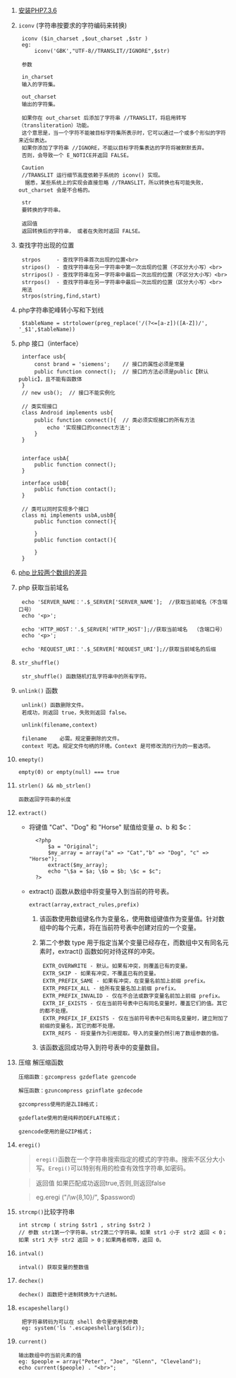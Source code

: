 1. [安装PHP7.3.6](./php/install7.3.6.md)
2. `iconv`  (字符串按要求的字符编码来转换)

		iconv ($in_charset ,$out_charset ,$str )
		eg:
			iconv('GBK',"UTF-8//TRANSLIT//IGNORE",$str)
	
		参数

		in_charset
		输入的字符集。
		
		out_charset
		输出的字符集。
		
		如果你在 out_charset 后添加了字符串 //TRANSLIT，将启用转写（transliteration）功能。
		这个意思是，当一个字符不能被目标字符集所表示时，它可以通过一个或多个形似的字符来近似表达。 
		如果你添加了字符串 //IGNORE，不能以目标字符集表达的字符将被默默丢弃。 
		否则，会导致一个 E_NOTICE并返回 FALSE。
		
		Caution
		//TRANSLIT 运行细节高度依赖于系统的 iconv() 实现。
		 据悉，某些系统上的实现会直接忽略 //TRANSLIT，所以转换也有可能失败，out_charset 会是不合格的。
		
		str
		要转换的字符串。
		
		返回值
		返回转换后的字符串， 或者在失败时返回 FALSE。

3. 查找字符出现的位置

		strpos     - 查找字符串首次出现的位置<br>
		stripos()  - 查找字符串在另一字符串中第一次出现的位置（不区分大小写）<br>
		strripos() - 查找字符串在另一字符串中最后一次出现的位置（不区分大小写）<br>
		strrpos()  - 查找字符串在另一字符串中最后一次出现的位置（区分大小写）<br>
		用法
		strpos(string,find,start)

4. php字符串驼峰转小写和下划线

		$tableName = strtolower(preg_replace('/(?<=[a-z])([A-Z])/', '_$1',$tableName))

5. php 接口（interface）

		interface usb{
		    const brand = 'siemens';    // 接口的属性必须是常量
		    public function connect();  // 接口的方法必须是public【默认public】，且不能有函数体
		}
		// new usb();  // 接口不能实例化
		
		// 类实现接口
		class Android implements usb{
		    public function connect(){  // 类必须实现接口的所有方法
		        echo '实现接口的connect方法';
		    }
		}
		
		
		interface usbA{
		    public function connect();
		}
		
		interface usbB{
		    public function contact();
		}
		
		// 类可以同时实现多个接口
		class mi implements usbA,usbB{
		    public function connect(){
		
		    }
		    public function contact(){
		
		    }
		}
		
6. [php 比较两个数组的差异](./php/array.md)
7. php 获取当前域名

		echo 'SERVER_NAME：'.$_SERVER['SERVER_NAME'];  //获取当前域名（不含端口号）
		echo '<p>';

		echo 'HTTP_HOST：'.$_SERVER['HTTP_HOST'];//获取当前域名  （含端口号）
		echo '<p>';

		echo 'REQUEST_URI：'.$_SERVER['REQUEST_URI'];//获取当前域名的后缀 
		
8. `str_shuffle()`

		str_shuffle() 函数随机打乱字符串中的所有字符。
		
9. `unlink()` 函数

		unlink() 函数删除文件。
		若成功，则返回 true，失败则返回 false。
		
		unlink(filename,context)
		
		filename	必需。规定要删除的文件。
		context	可选。规定文件句柄的环境。Context 是可修改流的行为的一套选项。
		
10. `emepty()`

		empty(0) or empty(null) === true 
	
11. `strlen() && mb_strlen()`

		函数返回字符串的长度

12. `extract()`

	- 将键值 "Cat"、"Dog" 和 "Horse" 赋值给变量 $a、$b 和 $c：
	
			<?php
				$a = "Original";
				$my_array = array("a" => "Cat","b" => "Dog", "c" => "Horse");
				extract($my_array);
				echo "\$a = $a; \$b = $b; \$c = $c";
			?>
			
	- extract() 函数从数组中将变量导入到当前的符号表。
	
		`extract(array,extract_rules,prefix)`
	
		1. 该函数使用数组键名作为变量名，使用数组键值作为变量值。针对数组中的每个元素，将在当前符号表中创建对应的一个变量。
		
		2. 第二个参数 type 用于指定当某个变量已经存在，而数组中又有同名元素时，extract() 函数如何对待这样的冲突。
	
				EXTR_OVERWRITE - 默认。如果有冲突，则覆盖已有的变量。
				EXTR_SKIP - 如果有冲突，不覆盖已有的变量。
				EXTR_PREFIX_SAME - 如果有冲突，在变量名前加上前缀 prefix。
				EXTR_PREFIX_ALL - 给所有变量名加上前缀 prefix。
				EXTR_PREFIX_INVALID - 仅在不合法或数字变量名前加上前缀 prefix。
				EXTR_IF_EXISTS - 仅在当前符号表中已有同名变量时，覆盖它们的值。其它的都不处理。
				EXTR_PREFIX_IF_EXISTS - 仅在当前符号表中已有同名变量时，建立附加了前缀的变量名，其它的都不处理。
				EXTR_REFS - 将变量作为引用提取。导入的变量仍然引用了数组参数的值。
		
		3. 该函数返回成功导入到符号表中的变量数目。
	
13. 压缩 解压缩函数

		压缩函数：gzcompress gzdeflate gzencode
		
		解压函数：gzuncompress gzinflate gzdecode
		
		gzcompress使用的是ZLIB格式；
		
		gzdeflate使用的是纯粹的DEFLATE格式；
		
		gzencode使用的是GZIP格式；
		
14. `eregi()`

	>`eregi()`函数在一个字符串搜索指定的模式的字符串。搜索不区分大小写。`Eregi()`可以特别有用的检查有效性字符串,如密码。
	
	>返回值
	>如果匹配成功返回true,否则,则返回false

	>eg.eregi ("/\w{8,10}/", $password)
	
15. `strcmp()`比较字符串

		int strcmp ( string $str1 , string $str2 )
		// 参数 str1第一个字符串。str2第二个字符串。如果 str1 小于 str2 返回 < 0； 如果 str1 大于 str2 返回 > 0；如果两者相等，返回 0。

16. `intval()`

		intval() 获取变量的整数值
	
17. `dechex()`

		dechex() 函数把十进制转换为十六进制。
		
18. `escapeshellarg()` 

		 把字符串转码为可以在 shell 命令里使用的参数
		 eg: system('ls '.escapeshellarg($dir));

19. `current()`

		输出数组中的当前元素的值
		eg: $people = array("Peter", "Joe", "Glenn", "Cleveland");
		echo current($people) . "<br>";
